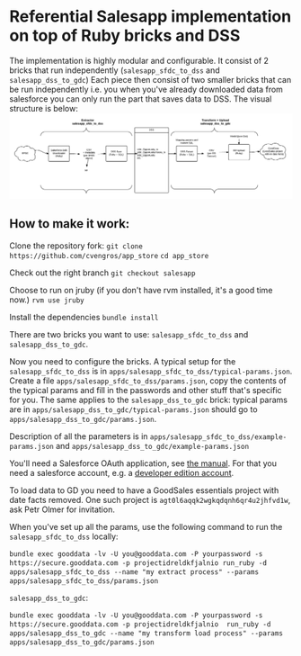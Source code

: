 # Referential Salesapp implementation on top of Ruby bricks and DSS

The implementation is highly modular and configurable. It consist of 2 bricks that run independently (`salesapp_sfdc_to_dss` and `salesapp_dss_to_gdc`) Each piece then consist of two smaller bricks that can be run independently i.e. you when you've already downloaded data from salesforce you can only run the part that saves data to DSS. The visual structure is below:
![Overview](docs/overview.png)

## How to make it work:
Clone the repository fork:
`git clone https://github.com/cvengros/app_store`
`cd app_store`

Check out the right branch
`git checkout salesapp`

Choose to run on jruby (if you don't have rvm installed, it's a good time now.)
`rvm use jruby`

Install the dependencies
`bundle install`

There are two bricks you want to use: `salesapp_sfdc_to_dss` and `salesapp_dss_to_gdc`. 

Now you need to configure the bricks. A typical setup for the `salesapp_sfdc_to_dss` is in `apps/salesapp_sfdc_to_dss/typical-params.json`. Create a file `apps/salesapp_sfdc_to_dss/params.json`, copy the contents of the typical params and fill in the passwords and other stuff that's specific for you. The same applies to the `salesapp_dss_to_gdc` brick: typical params are in `apps/salesapp_dss_to_gdc/typical-params.json` should go to `apps/salesapp_dss_to_gdc/params.json`.

Description of all the parameters is in `apps/salesapp_sfdc_to_dss/example-params.json` and `apps/salesapp_dss_to_gdc/example-params.json`

You'll need a Salesforce OAuth application, see [the manual](http://www.salesforce.com/us/developer/docs/api_rest/Content/quickstart_oauth.htm#step1_oauth). For that you need a salesforce account, e.g. a [developer edition account](https://developer.salesforce.com/signup).

To load data to GD you need to have a GoodSales essentials project with date facts removed. One such project is `agt0l6aqqk2wgkqdqnh6qr4u2jhfvd1w`, ask Petr Olmer for invitation.

When you've set up all the params, use the following command to run the `salesapp_sfdc_to_dss` locally:

    bundle exec gooddata -lv -U you@gooddata.com -P yourpassword -s https://secure.gooddata.com -p projectidreldkfjalnio run_ruby -d apps/salesapp_sfdc_to_dss --name "my extract process" --params apps/salesapp_sfdc_to_dss/params.json

`salesapp_dss_to_gdc`:

    bundle exec gooddata -lv -U you@gooddata.com -P yourpassword -s https://secure.gooddata.com -p projectidreldkfjalnio  run_ruby -d apps/salesapp_dss_to_gdc --name "my transform load process" --params apps/salesapp_dss_to_gdc/params.json





